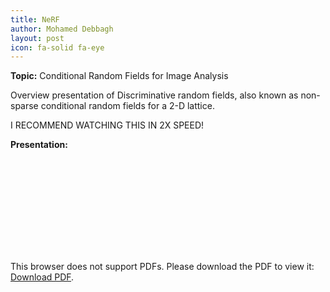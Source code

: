 ```yaml
---
title: NeRF
author: Mohamed Debbagh
layout: post
icon: fa-solid fa-eye
---
```

**Topic:** Conditional Random Fields for Image Analysis

Overview presentation of Discriminative random fields, also known as non-sparse conditional random fields for a 2-D lattice.

I RECOMMEND WATCHING THIS IN 2X SPEED!

**Presentation:**

<object data="assets/papers/2023-03-17_NeRF_Literature_Review.pdf" type="application/pdf" width="700px" height="700px">
    <embed src="assets/papers/2023-03-17_NeRF_Literature_Review.pdf">
        <p>This browser does not support PDFs. Please download the PDF to view it: <a href="assets/papers/2023-03-17_NeRF_Literature_Review.pdf">Download PDF</a>.</p>
    </embed>
</object>